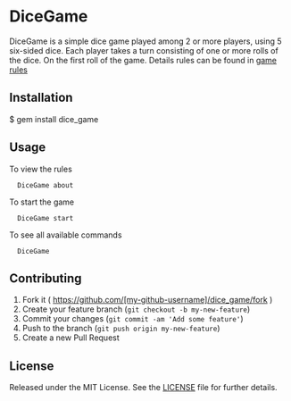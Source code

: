 # DiceGame

DiceGame is a simple dice game played among 2 or more players, using 5
six-sided dice. Each player takes a turn consisting of one or more rolls of the dice.
On the first roll of the game. Details rules can be found in [game rules](./game_rules.txt)

## Installation
  $ gem install dice_game

## Usage
  To view the rules
  ```
    DiceGame about
  ```

  To start the game
  ```
    DiceGame start
  ```

  To see all available commands
  ```
    DiceGame
  ```

## Contributing

1. Fork it ( https://github.com/[my-github-username]/dice_game/fork )
2. Create your feature branch (`git checkout -b my-new-feature`)
3. Commit your changes (`git commit -am 'Add some feature'`)
4. Push to the branch (`git push origin my-new-feature`)
5. Create a new Pull Request

## License

Released under the MIT License. See the [LICENSE][] file for further details.

[license]: LICENSE.md
